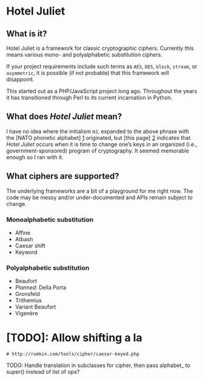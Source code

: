 Hotel Juliet
============

## What is it?

Hotel Juliet is a framework for classic cryptographic ciphers.  Currently this means various mono- and polyalphabetic substitution ciphers.

If your project requirements include such terms as `AES`, `DES`, `block`, `stream`, or `asymmetric`, it is possible (if not probable) that this framework will disappoint.

This started out as a PHP/JavaScript project long ago. Throughout the years it has transitioned through Perl to its current incarnation in Python.

## What does *Hotel Juliet* mean?

I have no idea where the initialism `HJ`, expanded to the above phrase with the [NATO phonetic alphabet] [1] originated, but [this page] [2] indicates that *Hotel Juliet* occurs when it is time to change one’s keys in an organized (i.e., government-sponsored) program of cryptography.  It seemed memorable enough so I ran with it.

  [1]: http://en.wikipedia.org/wiki/NATO_phonetic_alphabet "NATO phonetic alphabet"
  [2]: http://jproc.ca/crypto/terms.html "Common Crypto Terms"

## What ciphers are supported?

The underlying frameworks are a bit of a playground for me right now.  The code may be messy and/or under-documented and APIs remain subject to change.

### Monoalphabetic substitution

- Affine
- Atbash
- Caesar shift
- Keyword

### Polyalphabetic substitution

- Beaufort
- *Planned:* Della Porta
- Gronsfeld
- Trithemius
- Variant Beaufort
- Vigenère



# [TODO]: Allow shifting a la
    # http://rumkin.com/tools/cipher/caesar-keyed.php

TODO:
Handle translation in subclasses for cipher, then pass alphabet_ to super() instead of list of ops?

